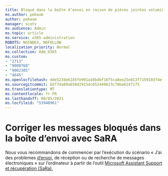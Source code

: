 ```yaml
---
title: Bloqué dans la boîte d’envoi en raison de pièces jointes volumineuses
ms.author: pebaum
author: pebaum
manager: scotv
ms.audience: Admin
ms.topic: article
ms.service: o365-administration
ROBOTS: NOINDEX, NOFOLLOW
localization_priority: Normal
ms.collection: Adm_O365
ms.custom:
- "2713"
- "9000768"
- "9002385"
- "4645"
ms.openlocfilehash: dde5238e6185fe991a16bdbf16f5ca8ee25e813f7159103f4efbba2d2cd9d7c5
ms.sourcegitcommit: b5f7da89a650d2915dc652449623c78be6247175
ms.translationtype: MT
ms.contentlocale: fr-FR
ms.lasthandoff: 08/05/2021
ms.locfileid: "53940961"
---
```

# <a name="fix-messages-that-are-stuck-in-the-outbox-with-sara"></a>Corriger les messages bloqués dans la boîte d’envoi avec SaRA

Nous vous recommandons de commencer par l’exécution du scénario « J’ai des problèmes [d’envoi,](https://aka.ms/SaRA-OutlookSendReceive) de réception ou de recherche de messages électroniques » sur l’ordinateur à partir de l’outil [Microsoft Assistant Support et récupération (SaRa).](https://diagnostics.office.com/#/)
